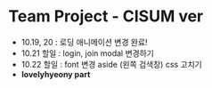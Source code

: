 # Team Project - CISUM ver

- 10.19, 20 : 로딩 애니메이션 변경 완료!
- 10.21 할일 : login, join modal 변경하기
- 10.22 할일 : font 변경 aside (왼쪽 검색창) css 고치기
- **lovelyhyeony part**
